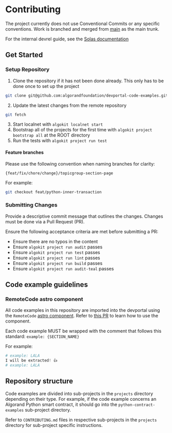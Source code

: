 # Contributing

The project currently does not use Conventional Commits or any specific conventions.
Work is branched
and merged from [main](https://github.com/algorandfoundation/devportal/tree/devrel-content) as the main trunk.

For the internal devrel guide,
see the [Solas documentation](https://solas.algorand.foundation/doc/content-development-workflow-dPylBlDwdm#h-feature-branches)

## Get Started

### Setup Repository

1. Clone the repository if it has not been done already.
This only has to be done once to set up the project

```bash
git clone git@github.com:algorandfoundation/devportal-code-examples.git
```

2. Update the latest changes from the remote repository

```bash
git fetch
```

3. Start localnet with `algokit localnet start`
4. Bootstrap all of the projects for the first time with `algokit project bootstrap all` at the ROOT directory
5. Run the tests with `algokit project run test`
#### Feature branches

Please use the following convention when naming branches for clarity:

```
{feat/fix/chore/change}/topicgroup-section-page
```

For example:

```bash
git checkout feat/python-inner-transaction
```

### Submitting Changes

Provide a descriptive commit message that outlines the changes.
Changes must be done via a Pull Request (PR).

Ensure the following acceptance criteria are met before submitting a PR:

- Ensure there are no typos in the content
- Ensure `algokit project run audit` passes
- Ensure `algokit project run test` passes
- Ensure `algokit project run lint` passes
- Ensure `algokit project run build` passes
- Ensure `algokit project run audit-teal` passes

## Code example guidelines

### RemoteCode astro component
All code examples in this repository are imported into the devportal using the `RemoteCode` [astro component](https://github.com/algorandfoundation/devportal/blob/main/src/components/RemoteCode.astro). Refer to [this PR](https://github.com/algorandfoundation/devportal/pull/75) to learn how to use the component.

Each code example MUST be wrapped with the comment that follows this standard: `example: {SECTION_NAME}`

For example:
```python
# example: LALA
I will be extracted! 👍
# example: LALA
```

## Repository structure
Code examples are divided into sub-projects in the `projects` directory depending on their type. For example, if the code example concerns an Algorand Python smart contract, it should go into the `python-contract-examples` sub-project directory.

Refer to `CONTRIBUTING.md` files in respective sub-projects in the `projects` directory for sub-project specific instructions.
